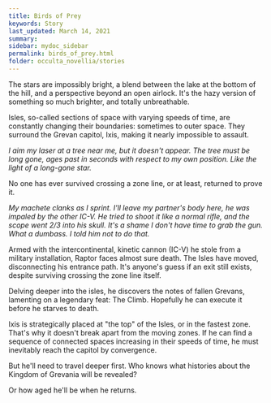 ```yaml
---
title: Birds of Prey
keywords: Story
last_updated: March 14, 2021
summary:
sidebar: mydoc_sidebar
permalink: birds_of_prey.html
folder: occulta_novellia/stories
---
```


The stars are impossibly bright, a blend between the lake at the bottom of the hill, and a perspective beyond an open airlock. It's the hazy version of something so much brighter, and totally unbreathable.

Isles, so-called sections of space with varying speeds of time, are constantly changing their boundaries: sometimes to outer space. They surround the Grevan capitol, Ixis, making it nearly impossible to assault.

*I aim my laser at a tree near me, but it doesn't appear. The tree must be long gone, ages past in seconds with respect to my own position. Like the light of a long-gone star.*

No one has ever survived crossing a zone line, or at least, returned to prove it.

*My machete clanks as I sprint. I'll leave my partner's body here, he was impaled by the other IC-V. He tried to shoot it like a normal rifle, and the scope went 2/3 into his skull. It's a shame I don't have time to grab the gun. What a dumbass. I told him not to do that.*

Armed with the intercontinental, kinetic cannon (IC-V) he stole from a military installation, Raptor faces almost sure death. The Isles have moved, disconnecting his entrance path. It's anyone's guess if an exit still exists, despite surviving crossing the zone line itself.

Delving deeper into the isles, he discovers the notes of fallen Grevans, lamenting on a legendary feat: The Climb. Hopefully he can execute it before he starves to death.

Ixis is strategically placed at "the top" of the Isles, or in the fastest zone. That's why it doesn't break apart from the moving zones. If he can find a sequence of connected spaces increasing in their speeds of time, he must inevitably reach the capitol by convergence.

But he'll need to travel deeper first. Who knows what histories about the Kingdom of Grevania will be revealed?

Or how aged he'll be when he returns.